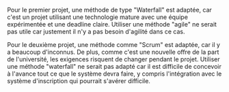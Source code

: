 Pour le premier projet, une méthode de type "Waterfall" est adaptée, car c'est un projet utilisant une technologie mature avec une équipe expérimentée et une deadline claire.
Utiliser une méthode "agile" ne serait pas utile car justement il n'y a pas besoin d'agilité dans ce cas.

Pour le deuxième projet, une méthode comme "Scrum" est adaptée, car il y a beaucoup d'inconnus.
De plus, comme c'est une nouvelle offre de la part de l'université, les exigences risquent de changer pendant le projet.
Utiliser une méthode "waterfall" ne serait pas adapté car il est difficile de concevoir à l'avance tout ce que le système devra faire,
y compris l'intégration avec le système d'inscription qui pourrait s'avérer difficile.
